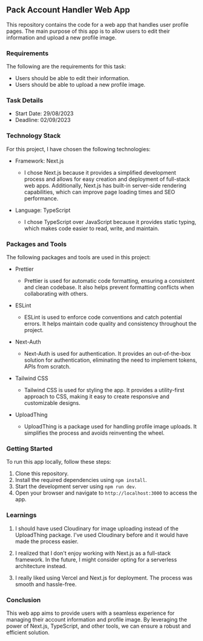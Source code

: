 ## Pack Account Handler Web App

This repository contains the code for a web app that handles user profile pages. The main purpose of this app is to allow users to edit their information and upload a new profile image.

### Requirements

The following are the requirements for this task:

- Users should be able to edit their information.
- Users should be able to upload a new profile image.

### Task Details

- Start Date: 29/08/2023
- Deadline: 02/09/2023

### Technology Stack

For this project, I have chosen the following technologies:

- Framework: Next.js

  - I chose Next.js because it provides a simplified development process and allows for easy creation and deployment of full-stack web apps. Additionally, Next.js has built-in server-side rendering capabilities, which can improve page loading times and SEO performance.

- Language: TypeScript
  - I chose TypeScript over JavaScript because it provides static typing, which makes code easier to read, write, and maintain.

### Packages and Tools

The following packages and tools are used in this project:

- Prettier

  - Prettier is used for automatic code formatting, ensuring a consistent and clean codebase. It also helps prevent formatting conflicts when collaborating with others.

- ESLint

  - ESLint is used to enforce code conventions and catch potential errors. It helps maintain code quality and consistency throughout the project.

- Next-Auth

  - Next-Auth is used for authentication. It provides an out-of-the-box solution for authentication, eliminating the need to implement tokens, APIs from scratch.

- Tailwind CSS

  - Tailwind CSS is used for styling the app. It provides a utility-first approach to CSS, making it easy to create responsive and customizable designs.

- UploadThing
  - UploadThing is a package used for handling profile image uploads. It simplifies the process and avoids reinventing the wheel.

### Getting Started

To run this app locally, follow these steps:

1. Clone this repository.
2. Install the required dependencies using `npm install`.
3. Start the development server using `npm run dev`.
4. Open your browser and navigate to `http://localhost:3000` to access the app.

### Learnings

1. I should have used Cloudinary for image uploading instead of the UploadThing package. I've used Cloudinary before and it would have made the process easier.

2. I realized that I don't enjoy working with Next.js as a full-stack framework. In the future, I might consider opting for a serverless architecture instead.

3. I really liked using Vercel and Next.js for deployment. The process was smooth and hassle-free.

### Conclusion

This web app aims to provide users with a seamless experience for managing their account information and profile image. By leveraging the power of Next.js, TypeScript, and other tools, we can ensure a robust and efficient solution.
